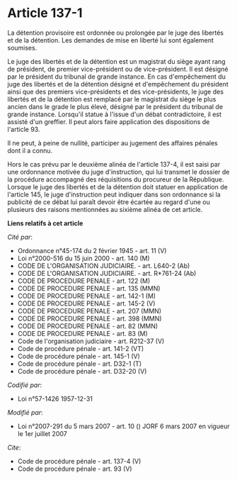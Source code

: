 # Article 137-1

La détention provisoire est ordonnée ou prolongée par le juge des libertés et de la détention. Les demandes de mise en
liberté lui sont également soumises. 

Le juge des libertés et de la détention est un magistrat du siège ayant rang de président, de premier vice-président ou de
vice-président. Il est désigné par le président du tribunal de grande instance. En cas d'empêchement du juge des libertés et
de la détention désigné et d'empêchement du président ainsi que des premiers vice-présidents et des vice-présidents, le juge
des libertés et de la détention est remplacé par le magistrat du siège le plus ancien dans le grade le plus élevé, désigné
par le président du tribunal de grande instance. Lorsqu'il statue à l'issue d'un débat contradictoire, il est assisté d'un
greffier. Il peut alors faire application des dispositions de l'article 93. 

Il ne peut, à peine de nullité, participer au jugement des affaires pénales dont il a connu. 

Hors le cas prévu par le deuxième alinéa de l'article 137-4, il est saisi par une ordonnance motivée du juge d'instruction,
qui lui transmet le dossier de la procédure accompagné des réquisitions du procureur de la République. Lorsque le juge des
libertés et de la détention doit statuer en application de l'article 145, le juge d'instruction peut indiquer dans son
ordonnance si la publicité de ce débat lui paraît devoir être écartée au regard d'une ou plusieurs des raisons mentionnées au
sixième alinéa de cet article.

**Liens relatifs à cet article**

_Cité par_:

  - Ordonnance n°45-174 du 2 février 1945 - art. 11 (V)
  - Loi n°2000-516 du 15 juin 2000 - art. 140 (M)
  - CODE DE L'ORGANISATION JUDICIAIRE. - art. L640-2 (Ab)
  - CODE DE L'ORGANISATION JUDICIAIRE. - art. R*761-24 (Ab)
  - CODE DE PROCEDURE PENALE - art. 122 (M)
  - CODE DE PROCEDURE PENALE - art. 135 (MMN)
  - CODE DE PROCEDURE PENALE - art. 142-1 (M)
  - CODE DE PROCEDURE PENALE - art. 145-2 (V)
  - CODE DE PROCEDURE PENALE - art. 207 (MMN)
  - CODE DE PROCEDURE PENALE - art. 398 (MMN)
  - CODE DE PROCEDURE PENALE - art. 82 (MMN)
  - CODE DE PROCEDURE PENALE - art. 83 (M)
  - Code de l'organisation judiciaire - art. R212-37 (V)
  - Code de procédure pénale - art. 141-2 (VT)
  - Code de procédure pénale - art. 145-1 (V)
  - Code de procédure pénale - art. D32-1 (T)
  - Code de procédure pénale - art. D32-20 (V)

_Codifié par_:

  - Loi n°57-1426 1957-12-31

_Modifié par_:

  - Loi n°2007-291 du 5 mars 2007 - art. 10 () JORF 6 mars 2007 en vigueur le 1er juillet 2007

_Cite_:

  - Code de procédure pénale - art. 137-4 (V)
  - Code de procédure pénale - art. 93 (V)

